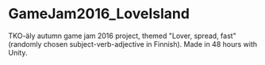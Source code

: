 # GameJam2016_LoveIsland

TKO-äly autumn game jam 2016 project, themed "Lover, spread, fast" (randomly chosen subject-verb-adjective in Finnish). 
Made in 48 hours with Unity.
